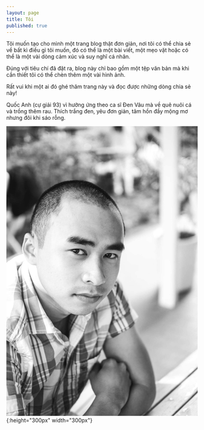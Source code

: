 ```yaml
---
layout: page
title: Tôi
published: true
---
```


Tôi muốn tạo cho mình một trang blog thật đơn giản, nơi tôi có thể chia sẻ về bất kì điều gì tôi muốn, đó có thể là một bài viết, một mẹo vặt hoặc có thể là một vài dòng cảm xúc và suy nghĩ cá nhân.

Đúng với tiêu chí đã đặt ra, blog này chỉ bao gồm một tệp văn bản mà khi cần thiết tôi có thể chèn thêm một vài hình ảnh. 

Rất vui khi một ai đó ghé thăm trang này và đọc được những dòng chia sẻ này! 

Quốc Anh (cự giải 93) vì hưởng ứng theo ca sĩ Đen Vâu mà về quê nuôi cá và trồng thêm rau. Thích trắng đen, yêu đơn giản, tâm hồn đầy mộng mơ nhưng đôi khi sáo rỗng.

![Đây là tui](/assets/images/about.jpg){:height="300px" width="300px"}
